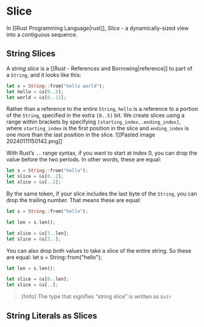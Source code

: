 # Slice
In [[Rust Programming Language|rust]], *Slice* - a dynamically-sized view into a contiguous sequence.

## String Slices
A *string slice* is a [[Rust - References and Borrowing|reference]] to part of a `String`, and it looks like this:
```Rust
let s = String::from("hello world");
let hello = &s[0..5];
let world = &s[6..11];
```
Rather than a reference to the entire `String`, `hello` is a reference to a portion of the `String`, specified in the extra `[0..5]` bit. We create slices using a range within brackets by specifying `[starting_index..ending_index]`, where `starting_index` is the first position in the slice and `ending_index` is one more than the last position in the slice.
![[Pasted image 20240111150142.png]]

With Rust’s `..` range syntax, if you want to start at index 0, you can drop the value before the two periods. In other words, these are equal:
```Rust
let s = String::from("hello");
let slice = &s[0..2];
let slice = &s[..2];
```
By the same token, if your slice includes the last byte of the `String`, you can drop the trailing number. That means these are equal:
```Rust
let s = String::from("hello");

let len = s.len();

let slice = &s[3..len];
let slice = &s[3..];
```
You can also drop both values to take a slice of the entire string. So these are equal:
let s = String::from("hello");
```Rust
let len = s.len();

let slice = &s[0..len];
let slice = &s[..];
```

> [!info]
> The type that signifies “string slice” is written as `&str`

## String Literals as Slices

